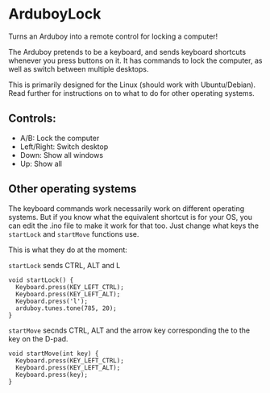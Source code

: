 # ArduboyLock
Turns an Arduboy into a remote control for locking a computer!

The Arduboy pretends to be a keyboard, and sends keyboard shortcuts whenever you press buttons on it. It has commands to lock the computer, as well as switch between multiple desktops.

This is primarily designed for the Linux (should work with Ubuntu/Debian). Read further for instructions on to what to do for other operating systems.

## Controls:

- A/B: Lock the computer
- Left/Right: Switch desktop
- Down: Show all windows
- Up: Show all

## Other operating systems

The keyboard commands work necessarily work on different operating systems. But if you know what the equivalent shortcut is for your OS, you can edit the .ino file to make it work for that too. Just change what keys the `startLock` and `startMove` functions use.

This is what they do at the moment:

`startLock` sends CTRL, ALT and L

```
void startLock() {
  Keyboard.press(KEY_LEFT_CTRL);
  Keyboard.press(KEY_LEFT_ALT);
  Keyboard.press('l');
  arduboy.tunes.tone(785, 20);
}
```

`startMove` secnds CTRL, ALT and the arrow key corresponding the to the key on the D-pad.

```
void startMove(int key) {
  Keyboard.press(KEY_LEFT_CTRL);
  Keyboard.press(KEY_LEFT_ALT);
  Keyboard.press(key);
}
```
